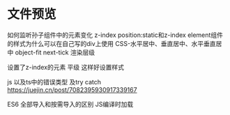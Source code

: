 # 文件预览
如何监听孙子组件中的元素变化
z-index position:static和z-index
element组件的样式为什么可以在自己写的div上使用
CSS-水平居中、垂直居中、水平垂直居中
object-fit
next-tick
渲染层级


设置了z-index的元素 平级  这样好设置样式



js 以及ts中的错误类型 及try catch
https://juejin.cn/post/7082395930917339167

ES6 全部导入和按需导入的区别 JS编译时加载
